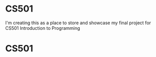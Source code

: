 # CS501
I'm creating this as a place to store and showcase my final project for CS501 Introduction to Programming 
# CS501
